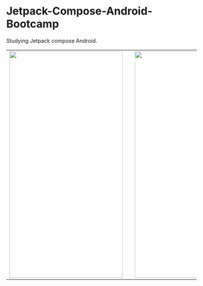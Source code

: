 # Jetpack-Compose-Android-Bootcamp
Studying Jetpack compose Android.

<table>
<tr>
<td><img width="300" height= "600" src="https://user-images.githubusercontent.com/42321000/231154583-4212a69e-a53a-48ea-84e9-71ae729da4e9.jpg"/></td>
<td width="100"></td>
<td><img width="300" height= "600" src="https://user-images.githubusercontent.com/42321000/231455641-1800b106-7021-4bb8-bbab-55cba872ec07.jpg"/></td>
</tr>
</table>
